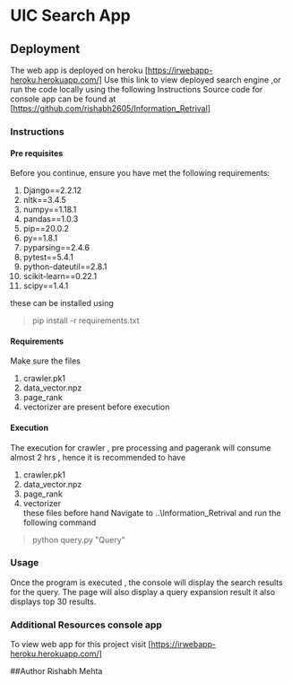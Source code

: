 # UIC Search App

## Deployment 
The web app is deployed on heroku [https://irwebapp-heroku.herokuapp.com/] 
Use this link to view deployed search engine ,or run the code locally using the following Instructions
Source code for console app can be found at [https://github.com/rishabh2605/Information_Retrival]


### Instructions 

#### Pre requisites 
Before you continue, ensure you have met the following requirements:

1. Django==2.2.12
2. nltk==3.4.5
3. numpy==1.18.1
4. pandas==1.0.3
5. pip==20.0.2
6. py==1.8.1
7. pyparsing==2.4.6
8. pytest==5.4.1
9. python-dateutil==2.8.1
10. scikit-learn==0.22.1
11. scipy==1.4.1

these can be installed using
 > pip install -r requirements.txt

#### Requirements
Make sure the files
1. crawler.pk1
2. data_vector.npz
3. page_rank
4. vectorizer 
are present before execution 

#### Execution 
The execution for crawler , pre processing and pagerank will consume almost 2 hrs , hence it is recommended to have 
1. crawler.pk1
2. data_vector.npz
3. page_rank
4. vectorizer  
these files before hand
Navigate to ..\Information_Retrival and run the following command 

> python query.py "Query"



### Usage 

Once the program is executed , the console will display the  search results for the query.
The page will also display a query expansion result it also displays top 30 results.

### Additional Resources console app

To view web app for this project visit [https://irwebapp-heroku.herokuapp.com/]

##Author 
Rishabh Mehta 






